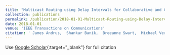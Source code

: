 ```yaml
---
title: "Multicast Routing using Delay Intervals for Collaborative and Competitive Applications"
collection: publications
permalink: /publication/2018-01-01-Multicast-Routing-using-Delay-Intervals-for-Collaborative-and-Competitive-Applications
date: 2018-01-01
venue: 'IEEE Transactions on Communications'
citation: ' James Andrus,  Shankar Banik,  Breeanne Swart,  Michael Verdicchio, &quot;Multicast Routing using Delay Intervals for Collaborative and Competitive Applications.&quot; IEEE Transactions on Communications, 2018.'
---
```

Use [Google Scholar](https://scholar.google.com/scholar?q=Multicast+Routing+using+Delay+Intervals+for+Collaborative+and+Competitive+Applications){:target="_blank"} for full citation